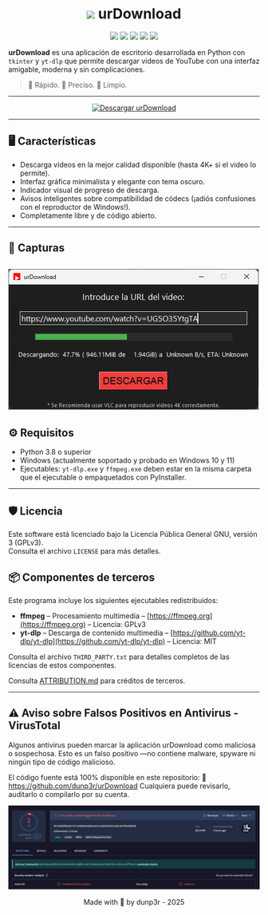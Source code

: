 <h1 align="center"><img src="https://github.com/dunp3r/urDownload/blob/master/assets/you_icon.ico"/> urDownload</h1>

<p align="center">
	<a href="https://github.com/dunp3r/urDownload/releases"><img src="https://img.shields.io/github/v/release/dunp3r/urDownload?style=flat-square&include_prereleases&label=version" /></a>
	<a href="https://github.com/dunp3r/urDownload/releases"><img src="https://img.shields.io/github/downloads/dunp3r/urDownload/total.svg?style=flat-square" /></a>
	<a href="https://github.com/dunp3r/urDownload/issues"><img src="https://img.shields.io/github/issues-raw/dunp3r/urDownload.svg?style=flat-square&label=issues" /></a>
	<a href="https://github.com/dunp3r/urDownload/graphs/contributors"><img src="https://img.shields.io/github/contributors/dunp3r/urDownload?style=flat-square" /></a>
	<a href="https://github.com/dunp3r/urDownload/blob/main/LICENSE"><img src="https://img.shields.io/github/license/dunp3r/urDownload?style=flat-square" /></a>
</p>


**urDownload** es una aplicación de escritorio desarrollada en Python con `tkinter` y `yt-dlp` que permite descargar videos de YouTube con una interfaz amigable, moderna y sin complicaciones.

> 🚀 Rápido. 🎯 Preciso. 🧼 Limpio.
---
<p align="center">
  <a href="https://github.com/dunp3r/urDownload/releases/latest">
    <img src="https://img.shields.io/badge/Descargar-urDownload-blue?style=for-the-badge&logo=github" alt="Descargar urDownload" />
  </a>
</p>


---

## 🖥️ Características

- Descarga videos en la mejor calidad disponible (hasta 4K+ si el video lo permite).
- Interfaz gráfica minimalista y elegante con tema oscuro.
- Indicador visual de progreso de descarga.
- Avisos inteligentes sobre compatibilidad de códecs (¡adiós confusiones con el reproductor de Windows!).
- Completamente libre y de código abierto.

---

## 📸 Capturas

![Vista previa de urDownload](assets/capture.png)
---

## ⚙️ Requisitos

- Python 3.8 o superior
- Windows (actualmente soportado y probado en Windows 10 y 11)
- Ejecutables: `yt-dlp.exe` y `ffmpeg.exe` deben estar en la misma carpeta que el ejecutable o empaquetados con PyInstaller.

---

## 🛡️ Licencia

Este software está licenciado bajo la Licencia Pública General GNU, versión 3 (GPLv3).  
Consulta el archivo `LICENSE` para más detalles.

## 📦 Componentes de terceros

Este programa incluye los siguientes ejecutables redistribuidos:

- **ffmpeg** – Procesamiento multimedia – [https://ffmpeg.org](https://ffmpeg.org) – Licencia: GPLv3
- **yt-dlp** – Descarga de contenido multimedia – [https://github.com/yt-dlp/yt-dlp](https://github.com/yt-dlp/yt-dlp) – Licencia: MIT

Consulta el archivo `THIRD_PARTY.txt` para detalles completos de las licencias de estos componentes.

Consulta [ATTRIBUTION.md](ATTRIBUTION.md) para créditos de terceros.

---
## ⚠️ Aviso sobre Falsos Positivos en Antivirus - VirusTotal
Algunos antivirus pueden marcar la aplicación urDownload como maliciosa o sospechosa.
Esto es un falso positivo —no contiene malware, spyware ni ningún tipo de código malicioso.

El código fuente está 100% disponible en este repositorio:
🔗 https://github.com/dunp3r/urDownload
Cualquiera puede revisarlo, auditarlo o compilarlo por su cuenta.

<img src="https://github.com/dunp3r/urDownload/blob/master/assets/false.png" />

<p align="center">Made with 💚 by dunp3r - 2025</p>


